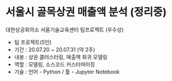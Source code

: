 # 서울시 골목상권 매출액 분석 (정리중)

대한상공회의소 서울기술교육센터 팀프로젝트 (우수상)

* 팀 프로젝트(5인)
* 기간 : 20.07.20 ~ 20.07.31 (약 2주)
* 내용 : 상권 클러스터링, 매출액 회귀 모델링
* 역할 : 모델링, 소스코드 커스터마이징
* 기술 : 언어 - Python / 툴 - Jupyter Notebook 
